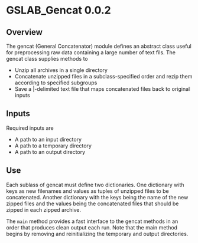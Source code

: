 # GSLAB_Gencat 0.0.2

## Overview

The gencat (General Concatenator) module defines an abstract class useful for preprocessing raw data containing a large number of text fils. The gencat class supplies methods to 
  *  Unzip all archives in a single directory
  *  Concatenate unzipped files in a subclass-specified order and rezip them according to specified subgroups
  *  Save a |-delimited text file that maps concatenated files back to original inputs

## Inputs

Required inputs are 
  *  A path to an input directory
  *  A path to a temporary directory
  *  A path to an output directory

## Use

Each sublass of gencat must define two dictionaries. One dictionary with keys as new filenames and values as tuples of unzipped files to be concatenated. Another dictionary with the keys being the name of the new zipped files and the values being the concatenated files that should be zipped in each zipped archive.

The `main` method provides a fast interface to the gencat methods in an order that produces clean output each run. Note that the main method begins by removing and reinitializing the temporary and output directories. 
